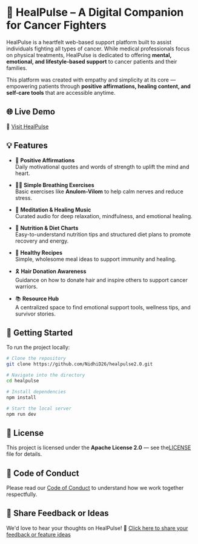 # 🌿 HealPulse – A Digital Companion for Cancer Fighters

HealPulse is a heartfelt web-based support platform built to assist individuals fighting all types of cancer. While medical professionals focus on physical treatments, HealPulse is dedicated to offering **mental, emotional, and lifestyle-based support** to cancer patients and their families.

This platform was created with empathy and simplicity at its core — empowering patients through **positive affirmations, healing content, and self-care tools** that are accessible anytime.

## 🌐 Live Demo
🔗 [Visit HealPulse](https://healpulse2-0.vercel.app)


## 💡 Features

- 🧠 **Positive Affirmations**  
  Daily motivational quotes and words of strength to uplift the mind and heart.

- 🧘‍♀️ **Simple Breathing Exercises**  
  Basic exercises like **Anulom-Vilom** to help calm nerves and reduce stress.

- 🎵 **Meditation & Healing Music**  
  Curated audio for deep relaxation, mindfulness, and emotional healing.

- 🥗 **Nutrition & Diet Charts**  
  Easy-to-understand nutrition tips and structured diet plans to promote recovery and energy.

- 🍲 **Healthy Recipes**  
  Simple, wholesome meal ideas to support immunity and healing.

- 🎗️ **Hair Donation Awareness**  
  Guidance on how to donate hair and inspire others to support cancer warriors.

- 📚 **Resource Hub**  
  A centralized space to find emotional support tools, wellness tips, and survivor stories.



## 🚀 Getting Started

To run the project locally:

```bash
# Clone the repository
git clone https://github.com/NidhiD26/healpulse2.0.git

# Navigate into the directory
cd healpulse

# Install dependencies
npm install

# Start the local server
npm run dev

```

## 📄 License

This project is licensed under the **Apache License 2.0** — see the[LICENSE](./LICENSE) file for details.


## 🤝 Code of Conduct

Please read our [Code of Conduct](./CODE_OF_CONDUCT.md) to understand how we work together respectfully.


## 💬 Share Feedback or Ideas

We'd love to hear your thoughts on HealPulse!
📝 [Click here to share your feedback or feature ideas](https://forms.gle/QCL9vDrJ9TzQyS5T8)




